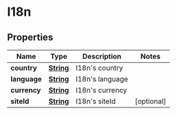 
# I18n

## Properties
Name | Type | Description | Notes
------------ | ------------- | ------------- | -------------
**country** | [**String**](String.md) | I18n&#39;s country | 
**language** | [**String**](String.md) | I18n&#39;s language | 
**currency** | [**String**](String.md) | I18n&#39;s currency | 
**siteId** | [**String**](String.md) | I18n&#39;s siteId |  [optional]



